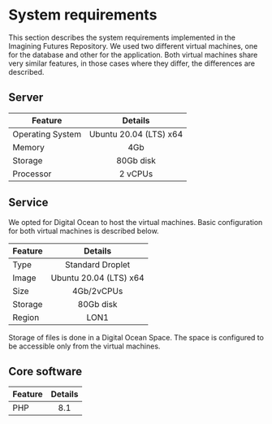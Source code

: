 # System requirements

This section describes the system requirements implemented in the Imagining Futures Repository. We used two different virtual machines, one for the database and other for the application. Both virtual machines share very similar features, in those cases where they differ, the differences are described.

## Server

| Feature   |      Details      |
|----------|:-------------:|
| Operating System |  Ubuntu 20.04 (LTS) x64 |
| Memory |    4Gb   |
| Storage | 80Gb disk |
| Processor | 2 vCPUs |

## Service

We opted for Digital Ocean to host the virtual machines. Basic configuration for both virtual machines is described below.

| Feature   |      Details      |
|----------|:-------------:|
| Type |  Standard Droplet |
| Image |    Ubuntu 20.04 (LTS) x64   |
| Size | 4Gb/2vCPUs |
| Storage | 80Gb disk |
| Region | LON1 |

Storage of files is done in a Digital Ocean Space. The space is configured to be accessible only from the virtual machines.

## Core software

| Feature   |      Details      |
|----------|:-------------:|
| PHP |  8.1 |
